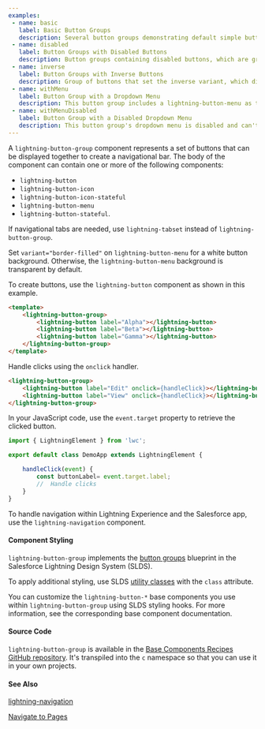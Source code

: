 ```yaml
---
examples:
 - name: basic
   label: Basic Button Groups
   description: Several button groups demonstrating default simple buttons, buttons with icons and variants, and a diverse set of button types contained in a single button group.
 - name: disabled
   label: Button Groups with Disabled Buttons
   description: Button groups containing disabled buttons, which are grayed out and can't be clicked. Buttons are disabled individually.
 - name: inverse
   label: Button Groups with Inverse Buttons
   description: Group of buttons that set the inverse variant, which displays with a dark background. The variant is set on each button.
 - name: withMenu
   label: Button Group with a Dropdown Menu
   description: This button group includes a lightning-button-menu as the last button, to provide a dropdown menu.
 - name: withMenuDisabled
   label: Button Group with a Disabled Dropdown Menu
   description: This button group's dropdown menu is disabled and can't be clicked.
---
```

A `lightning-button-group` component represents a set of buttons that can be displayed together to create a navigational bar. The body of the component can contain one or more of the following components:

* `lightning-button`
* `lightning-button-icon`
* `lightning-button-icon-stateful`
* `lightning-button-menu`
* `lightning-button-stateful`. 

If navigational tabs are needed, use `lightning-tabset` instead of `lightning-button-group`.

Set `variant="border-filled"` on `lightning-button-menu` for a white button background. Otherwise, the `lightning-button-menu` background is transparent by default.

To create buttons, use the `lightning-button` component as shown in this example.

```html
<template>
    <lightning-button-group>
        <lightning-button label="Alpha"></lightning-button>
        <lightning-button label="Beta"></lightning-button>
        <lightning-button label="Gamma"></lightning-button>
    </lightning-button-group>
</template>
```

Handle clicks using the `onclick` handler.

```html
<lightning-button-group>
    <lightning-button label="Edit" onclick={handleClick}></lightning-button>
    <lightning-button label="View" onclick={handleClick}></lightning-button>
</lightning-button-group>
```

In your JavaScript code, use the `event.target` property to retrieve the clicked button.

```javascript
import { LightningElement } from 'lwc';

export default class DemoApp extends LightningElement {

    handleClick(event) {
        const buttonLabel= event.target.label;
        //  Handle clicks
    }
}
```

To handle navigation within Lightning Experience and the Salesforce app, use the `lightning-navigation` component.

#### Component Styling

`lightning-button-group` implements the [button groups](https://www.lightningdesignsystem.com/components/button-groups/) blueprint in the Salesforce Lightning Design System (SLDS).

To apply additional styling, use SLDS [utility classes](https://www.lightningdesignsystem.com/utilities/alignment)  with the `class` attribute.

You can customize the `lightning-button-*` base components you use within `lightning-button-group` using SLDS styling hooks. For more information, see the corresponding base component documentation. 

#### Source Code

`lightning-button-group` is available in the [Base Components Recipes GitHub repository](https://github.com/salesforce/base-components-recipes#documentation). It's transpiled into the `c` namespace so that you can use it in your own projects.

#### See Also

[lightning-navigation](bundle/lightning-navigation/documentation)

[Navigate to Pages](docs/component-library/documentation/lwc/lwc.use_navigate)



